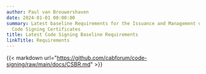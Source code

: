 ```yaml
---
author: Paul van Brouwershaven
date: 2024-01-01 00:00:00
summary: Latest baseline Requirements for the Issuance and Management of Publicly-Trusted
  Code Signing Certificates
title: Latest Code Signing Baseline Requirements
linkTitle: Requirements
---
```


{{< markdown url="https://github.com/cabforum/code-signing/raw/main/docs/CSBR.md" >}}
